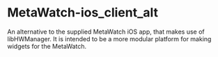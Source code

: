 MetaWatch-ios_client_alt
========================

An alternative to the supplied MetaWatch iOS app, that makes use of libHWManager. It is intended to be a more modular platform for making widgets for the MetaWatch.